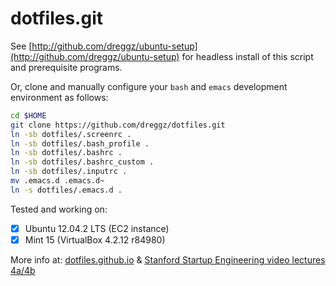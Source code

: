 dotfiles.git
============
See [http://github.com/dreggz/ubuntu-setup](http://github.com/dreggz/ubuntu-setup) for headless install of this script and prerequisite
programs.

Or, clone and manually configure your `bash` and `emacs` development environment as follows:

```sh
cd $HOME
git clone https://github.com/dreggz/dotfiles.git
ln -sb dotfiles/.screenrc .
ln -sb dotfiles/.bash_profile .
ln -sb dotfiles/.bashrc .
ln -sb dotfiles/.bashrc_custom .
ln -sb dotfiles/.inputrc .
mv .emacs.d .emacs.d~
ln -s dotfiles/.emacs.d .
```

Tested and working on:
- [x] Ubuntu 12.04.2 LTS (EC2 instance)
- [x] Mint 15 (VirtualBox 4.2.12 r84980)  

More info at: [dotfiles.github.io](http://dotfiles.github.io/)  & [Stanford Startup Engineering video lectures 4a/4b](https://class.coursera.org/startup-001/lecture/index)
